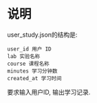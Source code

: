 # 说明
user_study.json的结构是:
```
user_id 用户 ID
lab 实验名称
course 课程名称
minutes 学习分钟数
created_at 学习时间
```

要求输入用户ID, 输出学习记录.  